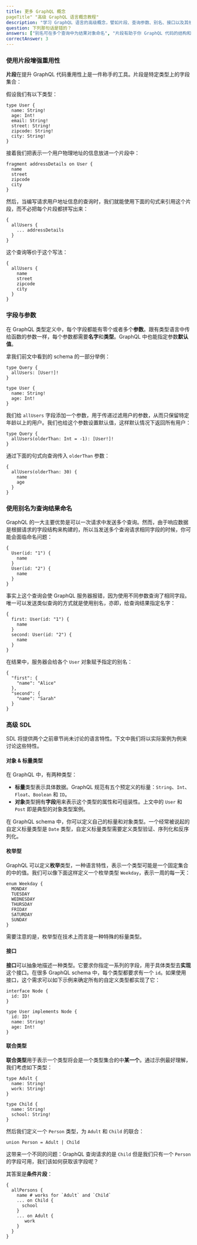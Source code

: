 ```yaml
---
title: 更多 GraphQL 概念
pageTitle" "高级 GraphQL 语言概念教程"
description: "学习 GraphQL 语言的高级概念，譬如片段、查询参数、别名、接口以及其他 SDL 特性" 
question: 下列那句话是错的？
answers: ["别名可在多个查询中为结果对象命名", "片段有助于你 GraphQL 代码的结构和重用", "GraphQL 类型中的每个字段都能关联零个或多个参数", "GraphQL 具有内置 Date 类型"]
correctAnswer: 3
---
```



### 使用片段增强重用性

**片段**在提升 GraphQL 代码重用性上是一件称手的工具。片段是特定类型上的字段集合：

假设我们有以下类型：

```graphql(nocopy)
type User {
  name: String!
  age: Int!
  email: String!
  street: String!
  zipcode: String!
  city: String!
}
```

接着我们把表示一个用户物理地址的信息放进一个片段中：

```graphql(nocopy)
fragment addressDetails on User {
  name
  street
  zipcode
  city
}
```

然后，当编写请求用户地址信息的查询时，我们就能使用下面的句式来引用这个片段，而不必把每个片段都拼写出来：

```graphql(nocopy)
{
  allUsers {
    ... addressDetails
  }
}
```

这个查询等价于这个写法：

```graphql(nocopy)
{
  allUsers {
    name
    street
    zipcode
    city
  }
}
```

### 字段与参数

在 GraphQL 类型定义中，每个字段都能有零个或者多个**参数**。跟有类型语言中传给函数的参数一样，每个参数都需要**名字**和**类型**。GraphQL 中也能指定参数**默认值**。

拿我们前文中看到的 schema 的一部分举例：

```graphql(nocopy)
type Query {
  allUsers: [User!]!
}

type User {
  name: String!
  age: Int!
}
```

我们给 `allUsers` 字段添加一个参数，用于传递过滤用户的参数，从而只保留特定年龄以上的用户。我们也给这个参数设置默认值，这样默认情况下返回所有用户：

```graphql(nocopy)
type Query {
  allUsers(olderThan: Int = -1): [User!]!
}
```

通过下面的句式向查询传入 `olderThan` 参数：

```graphql(nocopy)
{
  allUsers(olderThan: 30) {
    name
    age
  }
}
```

### 使用别名为查询结果命名

GraphQL 的一大主要优势是可以一次请求中发送多个查询。然而，由于响应数据是根据请求的字段结构来构建的，所以当发送多个查询请求相同字段的时候，你可能会面临命名问题：

```graphql(nocopy)
{
  User(id: "1") {
    name
  }
  User(id: "2") {
    name
  }
}
```

事实上这个查询会使 GraphQL 服务器报错，因为使用不同参数查询了相同字段。唯一可以发送类似查询的方式就是使用别名，亦即，给查询结果指定名字：

```graphql(nocopy)
{
  first: User(id: "1") {
    name
  }
  second: User(id: "2") {
    name
  }
}
```

在结果中，服务器会给各个 `User` 对象赋予指定的别名：

```graphql(nocopy)
{
  "first": {
    "name": "Alice"
  },
  "second": {
    "name": "Sarah"
  }
}
```

### 高级 SDL

SDL 将提供两个之前章节尚未讨论的语言特性。下文中我们将以实际案例为例来讨论这些特性。

#### 对象 & 标量类型

在 GraphQL 中，有两种类型：

- **标量**类型表示具体数据。GraphQL 规范有五个预定义的标量：`String`、`Int`、`Float`、`Boolean` 和 `ID`。
- **对象**类型拥有**字段**用来表示这个类型的属性和可组装性。上文中的 `User` 和 `Post` 即是典型的对象类型案例。

在 GraphQL schema 中，你可以定义自己的标量和对象类型。一个经常被说起的自定义标量类型是 `Date` 类型，自定义标量类型需要定义类型验证、序列化和反序列化。

#### 枚举型

GraphQL 可以定义**枚举**类型，一种语言特性，表示一个类型可能是一个固定集合的中的值。我们可以像下面这样定义一个枚举类型 `Weekday`，表示一周的每一天：

```graphql(nocopy)
enum Weekday {
  MONDAY
  TUESDAY
  WEDNESDAY
  THURSDAY
  FRIDAY
  SATURDAY
  SUNDAY
}
```

需要注意的是，枚举型在技术上而言是一种特殊的标量类型。

#### 接口

**接口**可以抽象地描述一种类型。它要求你指定一系列的字段，用于具体类型去**实现**这个接口。在很多 GraphQL schema 中，每个类型都要求有一个 `id`。如果使用接口，这个需求可以如下示例来确定所有的自定义类型都实现了它：

```graphql(nocopy)
interface Node {
  id: ID!
}

type User implements Node {
  id: ID!
  name: String!
  age: Int!
}
```

#### 联合类型

**联合类型**用于表示一个类型将会是一个类型集合的中**某一个**。通过示例最好理解，我们考虑如下类型：

```graphql(nocopy)
type Adult {
  name: String!
  work: String!
}

type Child {
  name: String!
  school: String!
}
```  

然后我们定义一个 `Person` 类型，为 `Adult` 和 `Child` 的联合：

```graphql(nocopy)
union Person = Adult | Child
```

这带来一个不同的问题：GraphQL 查询请求的是 `Child` 但是我们只有一个 `Person` 的字段可用，我们该如何获取该字段呢？

其答案是**条件片段**：

```graphql(nocopy)
{
  allPersons {
    name # works for `Adult` and `Child`
    ... on Child {
      school
    }
    ... on Adult {
       work
    }
  }
}
``` 

